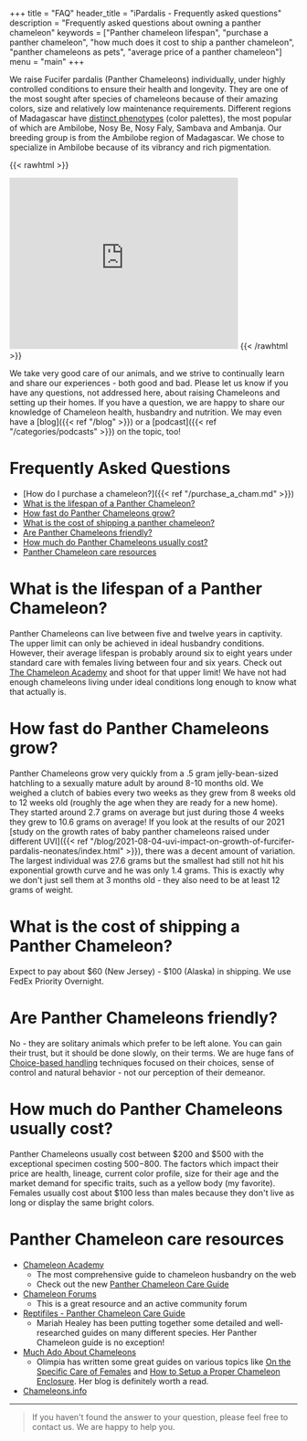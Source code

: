 +++
title = "FAQ"
header_title = "iPardalis - Frequently asked questions"
description = "Frequently asked questions about owning a panther chameleon"
keywords = ["Panther chameleon lifespan", "purchase a panther chameleon", "how much does it cost to ship a panther chameleon", "panther chameleons as pets", "average price of a panther chameleon"]
menu = "main"
+++

We raise Fucifer pardalis (Panther Chameleons) individually, under highly controlled conditions to ensure their health and longevity. They are one of the most sought after species of chameleons because of their amazing colors, size and relatively low maintenance requirements. Different regions of Madagascar have [distinct phenotypes](https://www.madcham.de/en/category/chamaeleons-habitatsdaten/lokalformen-von-furcifer-pardalis/) (color palettes), the most popular of which are Ambilobe, Nosy Be, Nosy Faly, Sambava and Ambanja. Our breeding group is from the Ambilobe region of Madagascar. We chose to specialize in Ambilobe because of its vibrancy and rich pigmentation. 

{{< rawhtml >}}
<iframe src="https://www.google.com/maps/embed?pb=!1m18!1m12!1m3!1d311974.95676865586!2d49.026378432219275!3d-13.191175344746163!2m3!1f0!2f0!3f0!3m2!1i1024!2i768!4f13.1!3m3!1m2!1s0x2214f52f0a812659%3A0x1b97fc64fe096001!2sAmbilobe%2C%20Madagascar!5e1!3m2!1sen!2sus!4v1707187400333!5m2!1sen!2sus" width="400" height="300" style="border:0;" allowfullscreen="" loading="lazy" referrerpolicy="no-referrer-when-downgrade"></iframe>
{{< /rawhtml >}}

We take very good care of our animals, and we strive to continually learn and share our experiences - both good and bad. Please let us know if you have any questions, not addressed here, about raising Chameleons and setting up their homes.  If you have a question, we are happy to share our knowledge of Chameleon health, husbandry and nutrition. We may even have a [blog]({{< ref "/blog" >}}) or a [podcast]({{< ref "/categories/podcasts" >}}) on the topic, too!

# Frequently Asked Questions
- [How do I purchase a chameleon?]({{< ref "/purchase_a_cham.md" >}})
- [What is the lifespan of a Panther Chameleon?](#what-is-the-lifespan-of-a-panther-chameleon)
- [How fast do Panther Chameleons grow?](#how-fast-do-panther-chameleons-grow)
- [What is the cost of shipping a panther chameleon?](#what-is-the-cost-of-shipping-a-panther-chameleon)
- [Are Panther Chameleons friendly?](#are-panther-chameleons-friendly)
- [How much do Panther Chameleons usually cost?](#how-much-do-panther-chameleons-usually-cost)
- [Panther Chameleon care resources](#panther-chameleon-care-resources)



# What is the lifespan of a Panther Chameleon?

Panther Chameleons can live between five and twelve years in captivity. The upper limit can only be achieved in ideal husbandry conditions. However, their average lifespan is probably around six to eight years under standard care with females living between four and six years. Check out [The Chameleon Academy](https://chameleonacademy.com/podcasts/) and shoot for that upper limit! We have not had enough chameleons living under ideal conditions long enough to know what that actually is.

# How fast do Panther Chameleons grow?

Panther Chameleons grow very quickly from a .5 gram jelly-bean-sized hatchling to a sexually mature adult by around 8-10 months old. We weighed a clutch of babies every two weeks as they grew from 8 weeks old to 12 weeks old (roughly the age when they are ready for a new home). They started around 2.7 grams on average but just during those 4 weeks they grew to 10.6 grams on average! If you look at the results of our 2021 [study on the growth rates of baby panther chameleons raised under different UVI]({{< ref "/blog/2021-08-04-uvi-impact-on-growth-of-furcifer-pardalis-neonates/index.html" >}}), there was a decent amount of variation. The largest individual was 27.6 grams but the smallest had still not hit his exponential growth curve and he was only 1.4 grams. This is exactly why we don't just sell them at 3 months old - they also need to be at least 12 grams of weight. 


# What is the cost of shipping a Panther Chameleon?

Expect to pay about $60 (New Jersey) - $100 (Alaska) in shipping. We use FedEx Priority Overnight.

# Are Panther Chameleons friendly?

No - they are solitary animals which prefer to be left alone. You can gain their trust, but it should be done slowly, on their terms. We are huge fans of [Choice-based handling](https://journal.iaabcfoundation.org/choice-control-and-training-for-ectotherms/) techniques focused on their choices, sense of control and natural behavior - not our perception of their demeanor. 

# How much do Panther Chameleons usually cost?

Panther Chameleons usually cost between $200 and $500 with the exceptional specimen costing $500-$800. The factors which impact their price are health, lineage, current color profile, size for their age and the market demand for specific traits, such as a yellow body (my favorite). Females usually cost about $100 less than males because they don't live as long or display the same bright colors.

# Panther Chameleon care resources

- [Chameleon Academy](https://chameleonacademy.com/)
  - The most comprehensive guide to chameleon husbandry on the web
  - Check out the new [Panther Chameleon Care Guide](https://chameleonacademy.com/panther-chameleon-care/)
- [Chameleon Forums](https://www.chameleonforums.com/)
  - This is a great resource and an active community forum
- [Reptifiles - Panther Chameleon Care Guide](https://reptifiles.com/panther-chameleon-care-sheet/)
  - Mariah Healey has been putting together some detailed and well-researched guides on many different species. Her Panther Chameleon guide is no exception!
- [Much Ado About Chameleons](http://www.muchadoaboutchameleons.com/)
  - Olimpia has written some great guides on various topics like [On the Specific Care of Females](http://www.muchadoaboutchameleons.com/2012/05/on-specific-care-of-females.html) and [How to Setup a Proper Chameleon Enclosure](http://www.muchadoaboutchameleons.com/2012/04/how-to-set-up-proper-chameleon.html). Her blog is definitely worth a read.
- [Chameleons.info](https://www.chameleons.info/en/furcifer-pardalis/)
---

> If you haven't found the answer to your question, please feel free to contact us. We are happy to help you.
